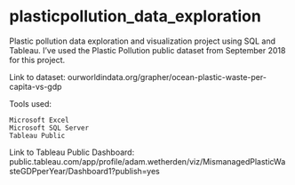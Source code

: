 # plasticpollution_data_exploration
Plastic pollution data exploration and visualization project using SQL and Tableau. I’ve used the Plastic Pollution public dataset from September 2018 for this project.

Link to dataset: ourworldindata.org/grapher/ocean-plastic-waste-per-capita-vs-gdp

Tools used:

    Microsoft Excel
    Microsoft SQL Server
    Tableau Public

Link to Tableau Public Dashboard: public.tableau.com/app/profile/adam.wetherden/viz/MismanagedPlasticWasteGDPperYear/Dashboard1?publish=yes
